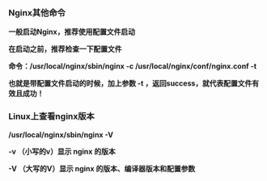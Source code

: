 ### Nginx其他命令

**一般启动Nginx，推荐使用配置文件启动**

**在启动之前，推荐检查一下配置文件**

**命令：/usr/local/nginx/sbin/nginx -c /usr/local/nginx/conf/nginx.conf -t**

**也就是带配置文件启动的时候，加上参数 -t ，返回success，就代表配置文件有效且成功！**



### Linux上查看nginx版本

**/usr/local/nginx/sbin/nginx -V**

**-v （小写的v）显示 nginx 的版本**

**-V （大写的V）显示 nginx 的版本、编译器版本和配置参数**